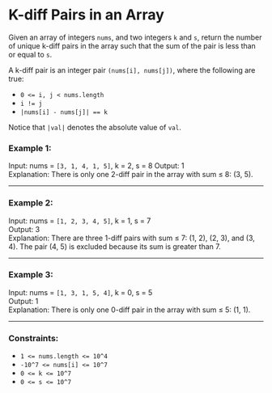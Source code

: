# K-diff Pairs in an Array   


Given an array of integers `nums`, and two integers `k` and `s`, return the number of unique k-diff pairs in the array such that the sum of the pair is less than or equal to `s`.

A k-diff pair is an integer pair `(nums[i], nums[j])`, where the following are true:  

- `0 <= i, j < nums.length`  
- `i != j`  
- `|nums[i] - nums[j]| == k`  

Notice that `|val|` denotes the absolute value of `val`.  

### Example 1:  

Input: nums = `[3, 1, 4, 1, 5]`, k = 2, s = 8 
Output: 1  
Explanation: There is only one 2-diff pair in the array with sum ≤ 8: (3, 5).  

---
### Example 2:  

Input: nums = `[1, 2, 3, 4, 5]`, k = 1, s = 7  
Output: 3  
Explanation: There are three 1-diff pairs with sum ≤ 7: (1, 2), (2, 3), and (3, 4). The pair (4, 5) is excluded because its sum is greater than 7.  

---
### Example 3:  

Input: nums = `[1, 3, 1, 5, 4]`, k = 0, s = 5  
Output: 1  
Explanation: There is only one 0-diff pair in the array with sum ≤ 5: (1, 1).  

---
### Constraints:  

- `1 <= nums.length <= 10^4`  
- `-10^7 <= nums[i] <= 10^7`  
- `0 <= k <= 10^7`  
- `0 <= s <= 10^7`  
